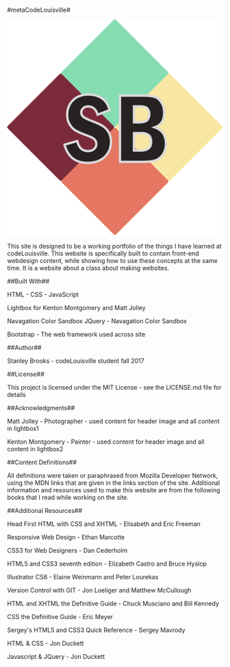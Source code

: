#metaCodeLouisville#

![alt text](https://github.com/StanleyBrooks/StanleyBrooks.github.io/blob/master/img/personalLogo.svg "MetaCode Louisville")

This site is designed to be a working portfolio of the things I have learned at codeLouisville. This website is specifically built to contain front-end webdesign content, while showing how to use these concepts at the same time. It is a website about a class about making websites.


##Built With##


HTML - CSS - JavaScript

Lightbox for Kenton Montgomery and Matt Jolley 

Navagation Color Sandbox JQuery - Navagation Color Sandbox 

Bootstrap - The web framework used across site



##Author##


Stanley Brooks - codeLouisville student fall 2017


##License##


This project is licensed under the MIT License - see the LICENSE.md file for details


##Acknowledgments##


Matt Jolley - Photographer - used content for header image and all content in lightbox1

Kenton Montgomery - Painter - used content for header image and all content in lightbox2


##Content Definitions##


All definitions were taken or paraphrased from Mozilla Developer Network, using the MDN links that are given in the links section of the site.  Additional information and resources used to make this website are from the following books that I read while working on the site.


##Additional Resources##


Head First HTML with CSS and XHTML - Elisabeth and Eric Freeman

Responsive Web Design - Ethan Marcotte

CSS3 for Web Designers - Dan Cederholm

HTML5 and CSS3 seventh edition - Elizabeth Castro and Bruce Hyslop

Illustrator CS6 - Elaine Weinmann and Peter Lourekas

Version Control with GIT - Jon Loeliger and Matthew McCullough

HTML and XHTML the Definitive Guide - Chuck Musciano and Bill Kennedy

CSS the Definitive Guide - Eric Meyer

Sergey's HTML5 and CSS3 Quick Reference - Sergey Mavrody

HTML & CSS - Jon Duckett

Javascript & JQuery - Jon Duckett

